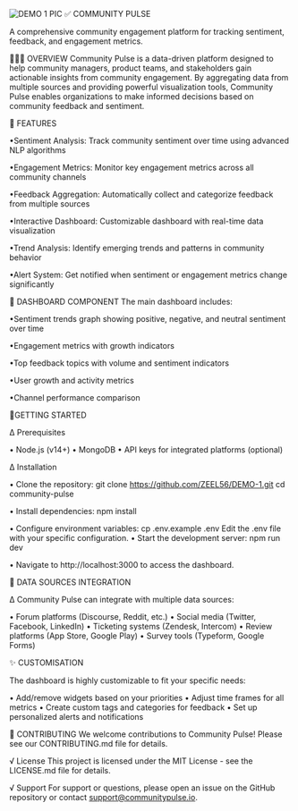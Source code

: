 ![DEMO 1 PIC](https://github.com/user-attachments/assets/1f4eda47-fba5-470f-81e9-b55ddfebddee)
 ✅ COMMUNITY PULSE

A comprehensive community engagement platform for tracking sentiment, feedback, and engagement metrics.

🧑🏻‍💻 OVERVIEW 
Community Pulse is a data-driven platform designed to help community managers, product teams, and stakeholders gain actionable insights from community engagement. By aggregating data from multiple sources and providing powerful visualization tools, Community Pulse enables organizations to make informed decisions based on community feedback and sentiment.

👾 FEATURES 

•Sentiment Analysis: Track community sentiment over time using advanced NLP algorithms

•Engagement Metrics: Monitor key engagement metrics across all community channels

•Feedback Aggregation: Automatically collect and categorize feedback from multiple sources

•Interactive Dashboard: Customizable dashboard with real-time data visualization

•Trend Analysis: Identify emerging trends and patterns in community behavior

•Alert System: Get notified when sentiment or engagement metrics change significantly

🤖 DASHBOARD COMPONENT 
The main dashboard includes:

•Sentiment trends graph showing positive, negative, and neutral sentiment over time

•Engagement metrics with growth indicators

•Top feedback topics with volume and sentiment indicators

•User growth and activity metrics

•Channel performance comparison

🚀GETTING STARTED 

 ∆ Prerequisites

• Node.js (v14+)
• MongoDB
• API keys for integrated platforms (optional)

∆ Installation

• Clone the repository:
git clone https://github.com/ZEEL56/DEMO-1.git
cd community-pulse

• Install dependencies:
npm install

• Configure environment variables:
cp .env.example .env
Edit the .env file with your specific configuration.
• Start the development server:
npm run dev

• Navigate to http://localhost:3000 to access the dashboard.

💽 DATA SOURCES INTEGRATION 

∆ Community Pulse can integrate with multiple data sources:

• Forum platforms (Discourse, Reddit, etc.)
• Social media (Twitter, Facebook, LinkedIn)
• Ticketing systems (Zendesk, Intercom)
• Review platforms (App Store, Google Play)
• Survey tools (Typeform, Google Forms)

✨ CUSTOMISATION 

The dashboard is highly customizable to fit your specific needs:

• Add/remove widgets based on your priorities
• Adjust time frames for all metrics
• Create custom tags and categories for feedback
• Set up personalized alerts and notifications

🛂 CONTRIBUTING 
We welcome contributions to Community Pulse! Please see our CONTRIBUTING.md file for details.

√ License
This project is licensed under the MIT License - see the LICENSE.md file for details.

√ Support
For support or questions, please open an issue on the GitHub repository or contact support@communitypulse.io.
